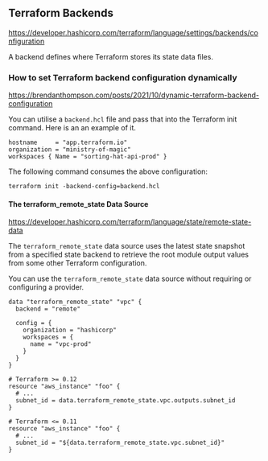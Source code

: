 ## Terraform Backends

https://developer.hashicorp.com/terraform/language/settings/backends/configuration 

A backend defines where Terraform stores its state data files.

### How to set Terraform backend configuration dynamically 

https://brendanthompson.com/posts/2021/10/dynamic-terraform-backend-configuration

You can utilise a `backend.hcl` file and pass that into the Terraform init command. Here is an an example of it. 

```hcl
hostname     = "app.terraform.io"
organization = "ministry-of-magic"
workspaces { Name = "sorting-hat-api-prod" }
```

The following command consumes the above configuration:

```hcl
terraform init -backend-config=backend.hcl
```


#### The terraform_remote_state Data Source
https://developer.hashicorp.com/terraform/language/state/remote-state-data 

The `terraform_remote_state` data source uses the latest state snapshot from a specified state backend to retrieve the root module output values from some other Terraform configuration.

You can use the `terraform_remote_state` data source without requiring or configuring a provider.

```hcl
data "terraform_remote_state" "vpc" {
  backend = "remote"

  config = {
    organization = "hashicorp"
    workspaces = {
      name = "vpc-prod"
    }
  }
}

# Terraform >= 0.12
resource "aws_instance" "foo" {
  # ...
  subnet_id = data.terraform_remote_state.vpc.outputs.subnet_id
}

# Terraform <= 0.11
resource "aws_instance" "foo" {
  # ...
  subnet_id = "${data.terraform_remote_state.vpc.subnet_id}"
}
```